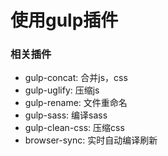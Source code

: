# 使用gulp插件
### 相关插件

* gulp-concat: 合并js，css
* gulp-uglify: 压缩js
* gulp-rename: 文件重命名
* gulp-sass: 编译sass
* gulp-clean-css: 压缩css
* browser-sync: 实时自动编译刷新